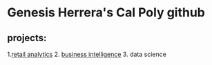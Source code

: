 # Genesis Herrera's Cal Poly github
## projects:

1.[retail analytics](https://linkmehere.com)
2. [business intelligence](https://github.com/gcherrera1/yournameis-Genesis-Herrera/commits?author=gcherrera1) 
3. data science 
